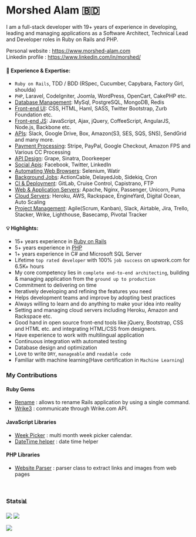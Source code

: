 # Morshed Alam 🇧🇩

I am a full-stack developer with 19+ years of experience in developing, leading and managing applications as a Software Architect, Technical Lead and Developer roles in Ruby on Rails and PHP.

Personal website : https://www.morshed-alam.com  
Linkedin profile : https://www.linkedin.com/in/morshed/
<br />

#### 🌟 Experience & Expertise:
* `Ruby on Rails`, TDD / BDD (RSpec, Cucumber, Capybara, Factory Girl, shoulda)
* `PHP`, Laravel, CodeIgniter, Joomla, WordPress, OpenCart, CakePHP etc.
* <ins>Database Management</ins>: MySql, PostgreSQL, MongoDB, Redis
* <ins>Front-end UI</ins>: CSS, HTML, Haml, SASS, Twitter Bootstrap, Zurb Foundation etc.
* <ins>Front-end JS</ins>: JavaScript, Ajax, jQuery, CoffeeScript, AngularJS, Node.js, Backbone etc.
* <ins>APIs</ins>: Slack, Google Drive, Box, Amazon(S3, SES, SQS, SNS), SendGrid and many more.
* <ins>Payment Processing</ins>: Stripe, PayPal, Google Checkout, Amazon FPS and Various CC Processing
* <ins>API Design</ins>: Grape, Sinatra, Doorkeeper
* <ins>Social Apis</ins>: Facebook, Twitter, LinkedIn
* <ins>Automating Web Browsers</ins>: Selenium, Watir
* <ins>Background Jobs</ins>: ActionCable, DelayedJob, Sidekiq, Cron
* <ins>CI & Deployment</ins>: GitLab, Cruise Control, Capistrano, FTP
* <ins>Web & Application Servers</ins>: Apache, Nginx, Passenger, Unicorn, Puma
* <ins>Cloud Servers</ins>: Heroku, AWS, Rackspace, EngineYard, Digital Ocean, Auto Scaling
* <ins>Project Management</ins>: Agile(Scrum, Kanban), Slack, Airtable, Jira, Trello, Stacker, Wrike, Lighthouse, Basecamp, Pivotal Tracker

#### 💡 Highlights:
* 15+  years experience in <ins>Ruby on Rails</ins>
* 5+ years experience in <ins>PHP</ins>
* 1+ years experience in C# and Microsoft SQL Server
* Lifetime `top rated developer` with 100% `job success` on upwork.com for 6.5K+ hours
* My core competency lies in `complete end-to-end architecting`, building & managing application from the `ground up to production`
* Commitment to delivering on time
* Iteratively developing and refining the features you need
* Helps development teams and improve by adopting best practices
* Always willing to learn and do anything to make your idea into reality
* Setting and managing cloud servers including Heroku, Amazon and Rackspace etc.
* Good hand in open source front-end tools like jQuery, Bootstrap, CSS and HTML etc. and integrating HTML/CSS from designers.
* Have experience to work with multilingual application
* Continuous integration with automated testing
* Database design and optimization
* Love to write `DRY`, `manageable` and `readable code`
* Familiar with machine learning(Have certification in `Machine Learning`)

### My Contributions

#### Ruby Gems

* [Rename](https://github.com/morshedalam/rename) : allows to rename Rails application by using a single command.
* [Wrike3](https://github.com/morshedalam/wrike3) : communicate through Wrike.com API.

#### JavaScript Libraries

* [Week Picker](https://github.com/morshedalam/week-picker) : multi month week picker calendar.
* [DateTime helper](https://github.com/morshedalam/date_time_helper) : date time helper

#### PHP Libraries

* [Website Parser](https://github.com/morshedalam/url-scraper-php) : parser class to extract links and images from web pages

<br />

### Stats📊

![](https://github-profile-summary-cards.vercel.app/api/cards/stats?username=morshedalam&theme=default)
![](https://github-profile-summary-cards.vercel.app/api/cards/repos-per-language?username=morshedalam&theme=default)

![](https://github-profile-summary-cards.vercel.app/api/cards/profile-details?username=morshedalam&theme=default)
